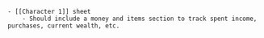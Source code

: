 	- [[Character 1]] sheet
		- Should include a money and items section to track spent income, purchases, current wealth, etc.